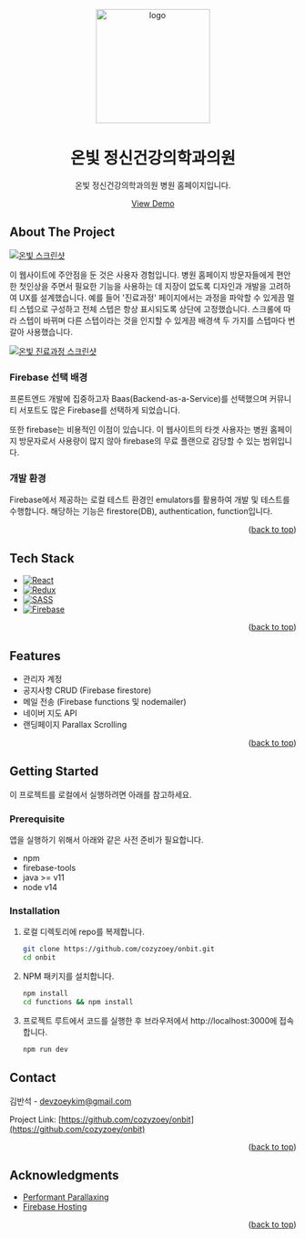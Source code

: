 <!-- Improved compatibility of back to top link: See: https://github.com/othneildrew/Best-README-Template/pull/73 -->

<a name="readme-top"></a>

<!-- PROJECT LOGO -->
<div align="center">
  <img src="https://res.cloudinary.com/dftuawd1d/image/upload/v1661222921/github/onbit_logo_edv89b.png" alt="logo" width="200" height="auto">
  
  <h1 align="center">온빛 정신건강의학과의원</h1>

  <p>
    온빛 정신건강의학과의원 병원 홈페이지입니다.
  </p>

  <p>
    <a href="https://onbitclinic.com">View Demo</a>
  </p>
</div>

<!-- ABOUT THE PROJECT -->

## About The Project

[![온빛 스크린샷](https://res.cloudinary.com/dftuawd1d/image/upload/v1661223065/github/onbit_screenshot_iogzjb.png)](https://onbitclinic.comm)

이 웹사이트에 주안점을 둔 것은 사용자 경험입니다. 병원 홈페이지 방문자들에게 편안한 첫인상을 주면서 필요한 기능을 사용하는 데 지장이 없도록 디자인과 개발을 고려하여 UX를 설계했습니다. 예를 들어 '진료과정' 페이지에서는 과정을 파악할 수 있게끔 멀티 스텝으로 구성하고 전체 스텝은 항상 표시되도록 상단에 고정했습니다. 스크롤에 따라 스텝이 바뀌며 다른 스텝이라는 것을 인지할 수 있게끔 배경색 두 가지를 스텝마다 번갈아 사용했습니다.

[![온빛 진료과정 스크린샷](https://res.cloudinary.com/dftuawd1d/image/upload/v1661225397/github/onbit_screenshot2_h6goeo.png)](https://onbitclinic.com/process)

### Firebase 선택 배경

프론트엔드 개발에 집중하고자 Baas(Backend-as-a-Service)를 선택했으며 커뮤니티 서포트도 많은 Firebase를 선택하게 되었습니다.

또한 firebase는 비용적인 이점이 있습니다. 이 웹사이트의 타겟 사용자는 병원 홈페이지 방문자로서 사용량이 많지 않아 firebase의 무료 플랜으로 감당할 수 있는 범위입니다.

### 개발 환경

Firebase에서 제공하는 로컬 테스트 환경인 emulators를 활용하여 개발 및 테스트를 수행합니다. 해당하는 기능은 firestore(DB), authentication, function입니다.

<p align="right">(<a href="#readme-top">back to top</a>)</p>

## Tech Stack

<!-- https://github.com/Ileriayo/markdown-badges -->

- [![React](https://img.shields.io/badge/react-%2320232a.svg?style=for-the-badge&logo=react&logoColor=%2361DAFB)](https://reactjs.org/)
- [![Redux](https://img.shields.io/badge/redux-%23593d88.svg?style=for-the-badge&logo=redux&logoColor=white)](https://redux.js.org/)
- [![SASS](https://img.shields.io/badge/SASS-hotpink.svg?style=for-the-badge&logo=SASS&logoColor=white)](https://sass-lang.com/)
- [![Firebase](https://img.shields.io/badge/Firebase-039BE5?style=for-the-badge&logo=Firebase&logoColor=white)](https://firebase.google.com/)

<p align="right">(<a href="#readme-top">back to top</a>)</p>

<!-- FEATIRES -->

## Features

- 관리자 계정
- 공지사항 CRUD (Firebase firestore)
- 메일 전송 (Firebase functions 및 nodemailer)
- 네이버 지도 API
- 랜딩페이지 Parallax Scrolling

<p align="right">(<a href="#readme-top">back to top</a>)</p>

<!-- GETTING STARTED -->

## Getting Started

이 프로젝트를 로컬에서 실행하려면 아래를 참고하세요.

### Prerequisite

앱을 실행하기 위해서 아래와 같은 사전 준비가 필요합니다.

- npm
- firebase-tools
- java >= v11
- node v14

### Installation

1. 로컬 디렉토리에 repo를 복제합니다.
   ```sh
   git clone https://github.com/cozyzoey/onbit.git
   cd onbit
   ```
2. NPM 패키지를 설치합니다.
   ```sh
   npm install
   cd functions && npm install
   ```
3. 프로젝트 루트에서 코드를 실행한 후 브라우저에서 http://localhost:3000에 접속합니다.
   ```sh
   npm run dev
   ```

<!-- CONTACT -->

## Contact

김반석 - devzoeykim@gmail.com

Project Link: [https://github.com/cozyzoey/onbit](https://github.com/cozyzoey/onbit)

<p align="right">(<a href="#readme-top">back to top</a>)</p>

<!-- ACKNOWLEDGMENTS -->

## Acknowledgments

- [Performant Parallaxing](https://developer.chrome.com/blog/performant-parallaxing/)
- [Firebase Hosting](https://firebase.google.com/docs/hosting)

<p align="right">(<a href="#readme-top">back to top</a>)</p>
